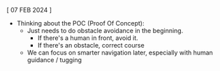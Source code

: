 \[  07 FEB 2024 \]
- Thinking about the POC (Proof Of Concept):
	- Just needs to do obstacle avoidance in the beginning. 
		- If there's a human in front, avoid it.
		- If there's an obstacle, correct course
	- We can focus on smarter navigation later, especially with human guidance / tugging